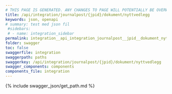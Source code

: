 ```yaml
---
# THIS PAGE IS GENERATED. ANY CHANGES TO PAGE WILL POTENTIALLY BE OVERWRITTEN.
title: /api/integration/journalpost/{jpid}/dokument/nyttvedlegg
keywords: json, openapi
# summary: test med json fil
 #sidebars: 
 # - name: integration_sidebar
permalink: integration__api_integration_journalpost__jpid__dokument_nyttvedlegg.html
folder: swagger
toc: false
swaggerfile: integration
swaggerpath: paths
swaggerkey: /api/integration/journalpost/{jpid}/dokument/nyttvedlegg
swagger_components: components
components_file: integration
---
```

{% include swagger_json/get_path.md %}
